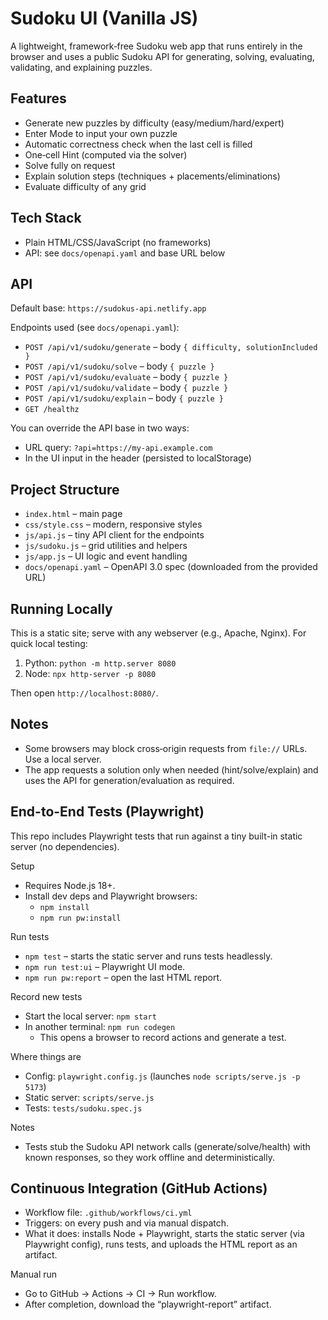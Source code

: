 Sudoku UI (Vanilla JS)
======================

A lightweight, framework‑free Sudoku web app that runs entirely in the browser and uses a public Sudoku API for generating, solving, evaluating, validating, and explaining puzzles.

Features
--------
- Generate new puzzles by difficulty (easy/medium/hard/expert)
- Enter Mode to input your own puzzle
- Automatic correctness check when the last cell is filled
- One‑cell Hint (computed via the solver)
- Solve fully on request
- Explain solution steps (techniques + placements/eliminations)
- Evaluate difficulty of any grid

Tech Stack
----------
- Plain HTML/CSS/JavaScript (no frameworks)
- API: see `docs/openapi.yaml` and base URL below

API
---
Default base: `https://sudokus-api.netlify.app`

Endpoints used (see `docs/openapi.yaml`):
- `POST /api/v1/sudoku/generate` – body `{ difficulty, solutionIncluded }`
- `POST /api/v1/sudoku/solve` – body `{ puzzle }`
- `POST /api/v1/sudoku/evaluate` – body `{ puzzle }`
- `POST /api/v1/sudoku/validate` – body `{ puzzle }`
- `POST /api/v1/sudoku/explain` – body `{ puzzle }`
- `GET /healthz`

You can override the API base in two ways:
- URL query: `?api=https://my-api.example.com`
- In the UI input in the header (persisted to localStorage)

Project Structure
-----------------
- `index.html` – main page
- `css/style.css` – modern, responsive styles
- `js/api.js` – tiny API client for the endpoints
- `js/sudoku.js` – grid utilities and helpers
- `js/app.js` – UI logic and event handling
- `docs/openapi.yaml` – OpenAPI 3.0 spec (downloaded from the provided URL)

Running Locally
---------------
This is a static site; serve with any webserver (e.g., Apache, Nginx). For quick local testing:

1) Python: `python -m http.server 8080`
2) Node: `npx http-server -p 8080`

Then open `http://localhost:8080/`.

Notes
-----
- Some browsers may block cross‑origin requests from `file://` URLs. Use a local server.
- The app requests a solution only when needed (hint/solve/explain) and uses the API for generation/evaluation as required.

End-to-End Tests (Playwright)
-----------------------------
This repo includes Playwright tests that run against a tiny built-in static server (no dependencies).

Setup
- Requires Node.js 18+.
- Install dev deps and Playwright browsers:
  - `npm install`
  - `npm run pw:install`

Run tests
- `npm test` – starts the static server and runs tests headlessly.
- `npm run test:ui` – Playwright UI mode.
- `npm run pw:report` – open the last HTML report.

Record new tests
- Start the local server: `npm start`
- In another terminal: `npm run codegen`
  - This opens a browser to record actions and generate a test.

Where things are
- Config: `playwright.config.js` (launches `node scripts/serve.js -p 5173`)
- Static server: `scripts/serve.js`
- Tests: `tests/sudoku.spec.js`

Notes
- Tests stub the Sudoku API network calls (generate/solve/health) with known responses, so they work offline and deterministically.

Continuous Integration (GitHub Actions)
---------------------------------------
- Workflow file: `.github/workflows/ci.yml`
- Triggers: on every push and via manual dispatch.
- What it does: installs Node + Playwright, starts the static server (via Playwright config), runs tests, and uploads the HTML report as an artifact.

Manual run
- Go to GitHub → Actions → CI → Run workflow.
- After completion, download the “playwright-report” artifact.

